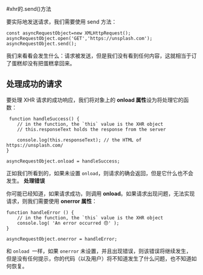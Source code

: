 #xhr的.send()方法

要实际地发送请求，我们需要使用 send 方法：

```
const asyncRequestObject=new XMLHttpRequest();
asyncRequestObject.open('GET','https://unsplash.com');
asyncRequestObject.send();
```
我们来看看会发生什么：请求被发送，但是我们没有看到任何内容，这就相当于订了蛋糕却没有把蛋糕拿回来。

## 处理成功的请求
要处理 XHR 请求的成功响应，我们将对象上的 **onload 属性**设为将处理它的函数：

```
 function handleSuccess() {
    // in the function, the `this` value is the XHR object
    // this.responseText holds the response from the server

    console.log(this.responseText); // the HTML of https://unsplash.com/
}

asyncRequestObject.onload = handleSuccess;
```

正如我们所看到的，如果未设置 `onload`，则请求的确会返回，但是它什么也不会发生。
**处理错误**

你可能已经知道，如果请求成功，则调用 **onload**。如果请求出现问题，无法实现请求，则我们需要使用 **onerror 属性**：

```
function handleError () {
    // in the function, the `this` value is the XHR object
    console.log( 'An error occurred 😞' );
}

asyncRequestObject.onerror = handleError;
```

和 `onload `一样，如果 `onerror` 未设置，并且出现错误，则该错误将继续发生，但是没有任何提示，你的代码（以及用户）将不知道发生了什么问题，也不知道如何恢复。